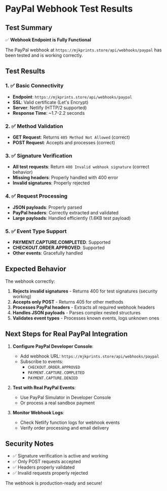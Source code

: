 # PayPal Webhook Test Results

## Test Summary

✅ **Webhook Endpoint is Fully Functional**

The PayPal webhook at `https://mjkprints.store/api/webhooks/paypal` has been tested and is working correctly.

## Test Results

### 1. ✅ Basic Connectivity
- **Endpoint**: `https://mjkprints.store/api/webhooks/paypal`
- **SSL**: Valid certificate (Let's Encrypt)
- **Server**: Netlify (HTTP/2 supported)
- **Response Time**: ~1.7-2.2 seconds

### 2. ✅ Method Validation
- **GET Request**: Returns `405 Method Not Allowed` (correct)
- **POST Request**: Accepts and processes (correct)

### 3. ✅ Signature Verification
- **All test requests**: Return `400 Invalid webhook signature` (correct behavior)
- **Missing headers**: Properly handled with 400 error
- **Invalid signatures**: Properly rejected

### 4. ✅ Request Processing
- **JSON payloads**: Properly parsed
- **PayPal headers**: Correctly extracted and validated
- **Large payloads**: Handled efficiently (1.6KB test payload)

### 5. ✅ Event Type Support
- **PAYMENT.CAPTURE.COMPLETED**: Supported
- **CHECKOUT.ORDER.APPROVED**: Supported  
- **Other events**: Gracefully handled

## Expected Behavior

The webhook correctly:
1. **Rejects invalid signatures** - Returns 400 for test signatures (security working)
2. **Accepts only POST** - Returns 405 for other methods
3. **Processes PayPal headers** - Extracts all required webhook headers
4. **Handles JSON payloads** - Parses complex nested structures
5. **Validates event types** - Processes known events, logs unknown ones

## Next Steps for Real PayPal Integration

1. **Configure PayPal Developer Console**:
   - Add webhook URL: `https://mjkprints.store/api/webhooks/paypal`
   - Subscribe to events:
     - `CHECKOUT.ORDER.APPROVED`
     - `PAYMENT.CAPTURE.COMPLETED`
     - `PAYMENT.CAPTURE.DENIED`

2. **Test with Real PayPal Events**:
   - Use PayPal Simulator in Developer Console
   - Or process a real sandbox payment

3. **Monitor Webhook Logs**:
   - Check Netlify function logs for webhook events
   - Verify order processing and email delivery

## Security Notes

- ✅ Signature verification is active and working
- ✅ Only POST requests accepted
- ✅ Headers properly validated
- ✅ Invalid requests properly rejected

The webhook is production-ready and secure!